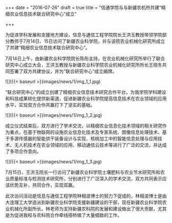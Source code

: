 +++
date = "2016-07-26"
draft = true
title = "信通学院与与新疆农机所共建“精细农业信息技术联合研究中心”成立"

+++

为促进学科发展和支援地方建设，信息与通信工程学院院长王洪玉教授带领学院部分教师于7月14日、15日访问了新疆农业科学院，并与该院农业机械化研究所成立了共建“精细农业信息技术联合研究中心”。

7月14日上午，由新疆农业科学院院长陈彤主持，在农业机械化研究所举行了联合研究中心成立大会，王洪玉教授与新疆农业科学院农业机械化研究所所长王晓冬共同签署了双方共建协议，并为“联合研究中心”成立揭牌。

![]({{< baseurl >}}images/news/1/img_1_1.jpg)

“联合研究中心”的成立创建了精细农业信息技术研究合作平台，为我学院学科建设和科技成果转化提供新渠道，促进新疆农业科学院提高信息技术在农业领域的应用水平，实现双方合作共赢打下了坚实的基础。

![]({{< baseurl >}}images/news/1/img_1_2.jpg)

成立仪式结束后，双方进行了学术交流，以精细农业信息化技术领域的相关研究作为重点，在基于物联网的设施农业信息化技术及专家系统、图像信息处理技术、基于多源传感器的智能烘干装备设计与实现、核桃加工中的智能信息处理与应用技术、无人机技术在农业领域的应用、移动通信云技术等进行了广泛的交流，并达成了多项合作意向。

![]({{< baseurl >}}images/news/1/img_1_3.jpg)

7月15日，王洪玉院长一行访问了新疆农业科学院土壤肥料与农业节水研究所和农业质量标准与检测技术研究所，分别进行了广泛深入的学术交流，双方共同表示应该优势互补，共同合作，实现双赢。

此次访问活动是信息与通信工程学院林相波博士的努力下促成的，林相波博士是由大连理工大学选派到新疆农业科学院支援新疆建设的干部，现任新疆农业科学院农业机械化所副所长。林老师为支持新疆农科院的发展和建设做出了很大贡献，尤其是为促进我校与农科院合作牵线搭桥做了大量细致的工作。